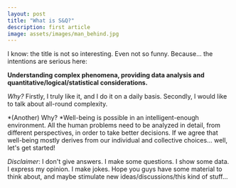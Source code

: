 ```yaml
---
layout: post
title: "What is S&Q?"
description: first article
image: assets/images/man_behind.jpg
---
```



I know: the title is not so interesting. Even not so funny. Because... the intentions are serious here:

**Understanding complex phenomena, providing data analysis and quantitative/logical/statistical considerations.**

*Why?* Firstly, I truly like it, and I do it on a daily basis. Secondly, I would like to talk about all-round complexity.

*(Another) Why? *Well-being is possible in an intelligent-enough environment. All the human problems need to be analyzed in detail, from different perspectives, in order to take better decisions. If we agree that well-being mostly derives from our individual and collective choices... well, let's get started!

*Disclaimer*: I don't give answers. I make some questions. I show some data. I express my opinion. I make jokes. Hope you guys have some material to think about, and maybe stimulate new ideas/discussions/this kind of stuff...

